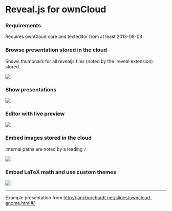# Reveal.js for ownCloud #

### Requirements ###

Requires ownCloud core and texteditor from at least 2013-08-03

### Browse presentation stored in the cloud ###

Shows thumbnails for all revealjs files (noted by the .reveal extension) stored.

![](http://i.imgur.com/Ictos68.png)

### Show presentations ###

![](http://i.imgur.com/TS5JxbK.png)

### Editor with live preview ###

![](http://i.imgur.com/fz8BtA3.png)

### Embed images stored in the cloud ###

Internal paths are noted by a leading `/`

![](http://i.imgur.com/DfaPdzU.jpg)

### Embad LaTeX math and use custom themes ###

![](http://i.imgur.com/3KemQNR.png)

 ---
 
Example presentation from http://jancborchardt.net/slides/owncloud-gnome.html#/
